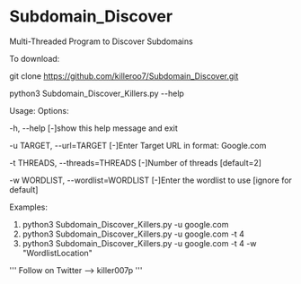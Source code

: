 # Subdomain_Discover

Multi-Threaded Program to Discover Subdomains

To download:
  
git clone https://github.com/killeroo7/Subdomain_Discover.git

python3 Subdomain_Discover_Killers.py --help

Usage:
Options:

  -h, --help                        [-]show this help message and exit
  
  -u TARGET, --url=TARGET          [-]Enter Target URL in format: Google.com
  
  -t THREADS, --threads=THREADS     [-]Number of threads [default=2]
  
  -w WORDLIST, --wordlist=WORDLIST  [-]Enter the wordlist to use [ignore for default]

Examples:
1.  python3 Subdomain_Discover_Killers.py -u google.com
2.  python3 Subdomain_Discover_Killers.py -u google.com -t 4
3.  python3 Subdomain_Discover_Killers.py -u google.com -t 4 -w "WordlistLocation"


'''
Follow on Twitter --> killer007p
'''
